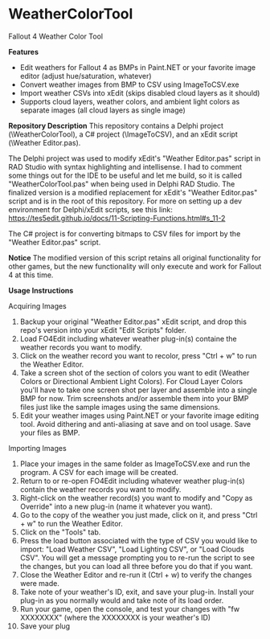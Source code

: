 # WeatherColorTool
Fallout 4 Weather Color Tool

<b>Features</b>
- Edit weathers for Fallout 4 as BMPs in Paint.NET or your favorite image editor (adjust hue/saturation, whatever)
- Convert weather images from BMP to CSV using ImageToCSV.exe
- Import weather CSVs into xEdit (skips disabled cloud layers as it should)
- Supports cloud layers, weather colors, and ambient light colors as separate images (all cloud layers as single image)

<b>Repository Description</b>
This repository contains a Delphi project (\WeatherColorTool), a C# project (\ImageToCSV), and an xEdit script (\Weather Editor.pas).

The Delphi project was used to modify xEdit's "Weather Editor.pas" script in RAD Studio with syntax highlighting and intellisense. I had to comment some things out for the IDE to be useful and let me build, so it is called "WeatherColorTool.pas" when being used in Delphi RAD Studio. The finalized version is a modified replacement for xEdit's "Weather Editor.pas" script and is in the root of this repository. For more on setting up a dev environment for Delphi/xEdit scripts, see this link:  https://tes5edit.github.io/docs/11-Scripting-Functions.html#s_11-2

The C# project is for converting bitmaps to CSV files for import by the "Weather Editor.pas" script.

<b>Notice</b>
The modified version of this script retains all original functionality for other games, but the new functionality will only execute and work for Fallout 4 at this time.

<b>Usage Instructions</b>

Acquiring Images
1) Backup your original "Weather Editor.pas" xEdit script, and drop this repo's version into your xEdit "Edit Scripts" folder.
2) Load FO4Edit including whatever weather plug-in(s) containe the weather records you want to modify.
3) Click on the weather record you want to recolor, press "Ctrl + w" to run the Weather Editor.
4) Take a screen shot of the section of colors you want to edit (Weather Colors or Directional Ambient Light Colors). For Cloud Layer Colors you'll have to take one screen shot per layer and assemble into a single BMP for now. Trim screenshots and/or assemble them into your BMP files just like the sample images using the same dimensions.
5) Edit your weather images using Paint.NET or your favorite image editing tool. Avoid dithering and anti-aliasing at save and on tool usage. Save your files as BMP.

Importing Images
1) Place your images in the same folder as ImageToCSV.exe and run the program. A CSV for each image will be created.
2) Return to or re-open FO4Edit including whatever weather plug-in(s) contain the weather records you want to modify.
3) Right-click on the weather record(s) you want to modify and "Copy as Override" into a new plug-in (name it whatever you want).
4) Go to the copy of the weather you just made, click on it, and press "Ctrl + w" to run the Weather Editor.
5) Click on the "Tools" tab.
6) Press the load button associated with the type of CSV you would like to import: "Load Weather CSV", "Load Lighting CSV", or "Load Clouds CSV". You will get a message prompting you to re-run the script to see the changes, but you can load all three before you do that if you want.
7) Close the Weather Editor and re-run it (Ctrl + w) to verify the changes were made.
8) Take note of your weather's ID, exit, and save your plug-in. Install your plug-in as you normally would and take note of its load order.
9) Run your game, open the console, and test your changes with "fw XXXXXXXX" (where the XXXXXXXX is your weather's ID)
9) Save your plug

